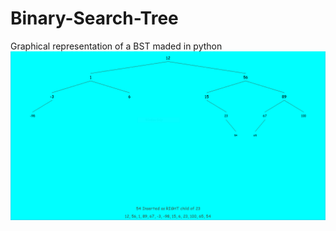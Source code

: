 # Binary-Search-Tree
Graphical representation of a BST maded in python
![Alt text](/screenshots/screen1.PNG "Demo")
